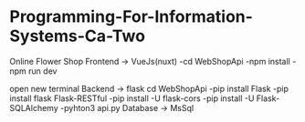 # Programming-For-Information-Systems-Ca-Two
Online Flower Shop
Frontend -> VueJs(nuxt)
-cd WebShopApi
-npm install
-npm run dev

open new terminal
Backend -> flask
cd WebShopApi
-pip install Flask
-pip install flask Flask-RESTful
-pip install -U flask-cors
-pip install -U Flask-SQLAlchemy
-pyhton3 api.py
Database -> MsSql